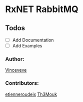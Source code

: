 # RxNET RabbitMQ

## Todos
- [ ] Add Documentation
- [ ] Add Examples

### Author:
[Vinceveve](https://github.com/Vinceveve)
### Contributors:
[etienneroudeix](https://github.com/etienneroudeix)
[Th3Mouk](https://github.com/th3mouk)
